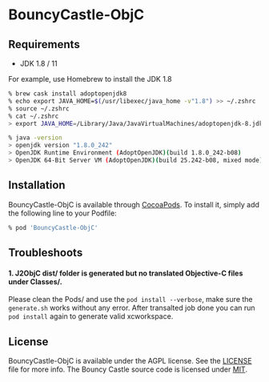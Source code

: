 # BouncyCastle-ObjC

<!--[![CI Status](https://img.shields.io/travis/CMK/BouncyCastle-ObjC.svg?style=flat)](https://travis-ci.org/CMK/BouncyCastle-ObjC)
[![Version](https://img.shields.io/cocoapods/v/BouncyCastle-ObjC.svg?style=flat)](https://cocoapods.org/pods/BouncyCastle-ObjC)
[![License](https://img.shields.io/cocoapods/l/BouncyCastle-ObjC.svg?style=flat)](https://cocoapods.org/pods/BouncyCastle-ObjC)
[![Platform](https://img.shields.io/cocoapods/p/BouncyCastle-ObjC.svg?style=flat)](https://cocoapods.org/pods/BouncyCastle-ObjC)-->

<!--## Example

To run the example project, clone the repo, and run `pod install` from the Example directory first.-->

## Requirements
- JDK 1.8 / 11

For example, use Homebrew to install the JDK 1.8

```bash
% brew cask install adoptopenjdk8
% echo export JAVA_HOME=$(/usr/libexec/java_home -v"1.8") >> ~/.zshrc
% source ~/.zshrc
% cat ~/.zshrc
> export JAVA_HOME=/Library/Java/JavaVirtualMachines/adoptopenjdk-8.jdk/Contents/Home

% java -version
> openjdk version "1.8.0_242"
> OpenJDK Runtime Environment (AdoptOpenJDK)(build 1.8.0_242-b08)
> OpenJDK 64-Bit Server VM (AdoptOpenJDK)(build 25.242-b08, mixed mode)
```


## Installation

BouncyCastle-ObjC is available through [CocoaPods](https://cocoapods.org). To install
it, simply add the following line to your Podfile:

```ruby
% pod 'BouncyCastle-ObjC'
```

## Troubleshoots

#### 1. J2ObjC dist/ folder is generated but no translated Objective-C files under Classes/. 

Please clean the Pods/ and use the `pod install --verbose`, make sure the `generate.sh` works without any error. After transalted job done you can run `pod install` again to generate valid xcworkspace.

## License

BouncyCastle-ObjC is available under the AGPL license. See the [LICENSE](https://github.com/DimensionDev/BouncyCastle-ObjC/blob/master/LICENSE) file for more info. The Bouncy Castle source code is licensed under [MIT](http://www.bouncycastle.org/licence.html).


